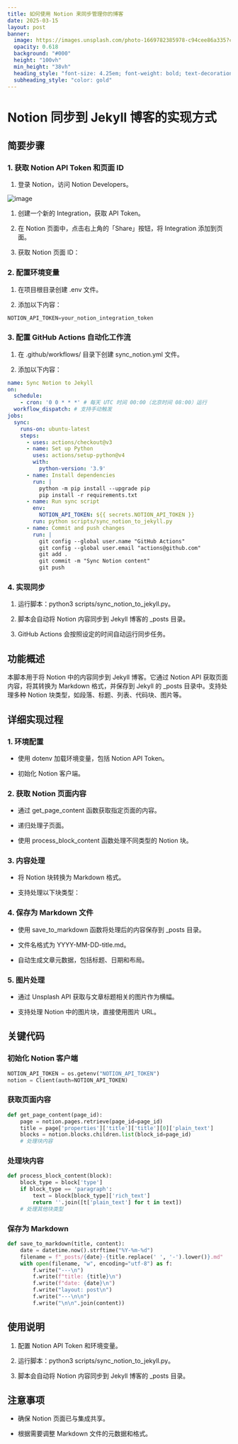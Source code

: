 ```yaml
---
title: 如何使用 Notion 来同步管理你的博客
date: 2025-03-15
layout: post
banner:
  image: https://images.unsplash.com/photo-1669782385978-c94cee86a335?crop=entropy&cs=tinysrgb&fit=max&fm=jpg&ixid=M3w2OTIwMzJ8MHwxfHJhbmRvbXx8fHx8fHx8fDE3NDIwMTI1MzV8&ixlib=rb-4.0.3&q=80&w=1080
  opacity: 0.618
  background: "#000"
  height: "100vh"
  min_height: "38vh"
  heading_style: "font-size: 4.25em; font-weight: bold; text-decoration: underline"
  subheading_style: "color: gold"
---
```


# Notion 同步到 Jekyll 博客的实现方式

## 简要步骤

### 1. 获取 Notion API Token 和页面 ID

1. 登录 Notion，访问 Notion Developers。

![image](https://prod-files-secure.s3.us-west-2.amazonaws.com/a7a0cc5a-89b9-4cda-8686-1fba0ca52f40/d19c1afe-dea5-4312-9333-786b0ba83054/image.png?X-Amz-Algorithm=AWS4-HMAC-SHA256&X-Amz-Content-Sha256=UNSIGNED-PAYLOAD&X-Amz-Credential=ASIAZI2LB466XRIYICT4%2F20250315%2Fus-west-2%2Fs3%2Faws4_request&X-Amz-Date=20250315T042215Z&X-Amz-Expires=3600&X-Amz-Security-Token=IQoJb3JpZ2luX2VjELT%2F%2F%2F%2F%2F%2F%2F%2F%2F%2FwEaCXVzLXdlc3QtMiJIMEYCIQDWbAR1ltA%2BktfAdETYCEoqzrSFRWhiIbeHX9jvjW8kiQIhAJ9NTB0fpEZH6epsB0hrPjRtCPtKHx1RQKGR%2Bh2iLJMXKogECP3%2F%2F%2F%2F%2F%2F%2F%2F%2F%2FwEQABoMNjM3NDIzMTgzODA1IgxZjDm0WBUhGCXqDwsq3AMY0HKhVTIG8tHcxQnpLDnAL5SdcClv6ZC%2BhyOVCqh1crhqVrlApVbI7wsvNMOIRw%2FAIk8YaIb6C%2F%2F0m16UyegKB%2F9K9UGQVLBzaOwOsrTm1Au5afYCcxDz45fA9hmXGG%2F58wJN6A6vYauuisS0LQeagY0KmFUFEQeWmMHm%2F2ochQLfGvLq40efKQUPbFokcPS4DMvnF1QoDIh7YkWAzUg6K9CbgeEtjOt3RvshF0R6JlJqjFTZmzsenpG19geFEp54wmADu0dWEV4zp5mSHsH3rXPm2lO6Bbxf5GhbeDIkmnganPxW7XKrLMIu%2FYANe6ws0qe1qO2x796QGq0w966AiZ6QTIfYqIXd5NtC26pIcai7L%2FYtvluuoni%2F7SPVzaXU2zym1tin8AwXBkgMi8HhI3ZmM56pavRbVW4GZHJcrw8w%2B8mTATKrS8W7m%2F57k93KP94dExhRJ0vKxUYXcBseXLgbE3GQ2fSQGvkozYp%2Bmi4MFdFvlQvtP3OHm%2Fzhgc5cJdl0EFBGTb%2FE2ZBK4yLK7jQRHZQCHEe2o0YqhXFlVT8bxgxCzoWBmVX%2BHPFOlHjKqGvf3damkOqDuU5t6QJvHhMt0TvW4FXjnUqgi6J2vuSOnURfwmISUHQRlDCe6dO%2BBjqkAYA3w3gtRkT0pTGsRW4ApRCWZwPa5U%2BbLdlRSrOhTWc6iIz8mIOblUvaIdzeX6kkSzutXVwdUnPCPlkaCmRgNEJDM4JHi0jfzSFfIxJHc6n2QZnaM%2FewtaetaH0lNum3zwE6KDiYsIgoymUcXtlT7QPd3g9Uo%2FSxQBOqTIFdpC0doVxz%2FSPj%2BYbYh4%2BoSU6vjxBkXZdhXYsl03h6Op3blgiTdIrP&X-Amz-Signature=24140db854670adee9f7400830048f14e9e2ad5b473c99475679547ecc295319&X-Amz-SignedHeaders=host&x-id=GetObject)

1. 创建一个新的 Integration，获取 API Token。

1. 在 Notion 页面中，点击右上角的「Share」按钮，将 Integration 添加到页面。

1. 获取 Notion 页面 ID：


### 2. 配置环境变量

1. 在项目根目录创建 .env 文件。

1. 添加以下内容：

```javascript
NOTION_API_TOKEN=your_notion_integration_token
```

### 3. 配置 GitHub Actions 自动化工作流

1. 在 .github/workflows/ 目录下创建 sync_notion.yml 文件。

1. 添加以下内容：

```yaml
name: Sync Notion to Jekyll
on:
  schedule:
    - cron: '0 0 * * *' # 每天 UTC 时间 00:00（北京时间 08:00）运行
  workflow_dispatch: # 支持手动触发
jobs:
  sync:
    runs-on: ubuntu-latest
    steps:
      - uses: actions/checkout@v3
      - name: Set up Python
        uses: actions/setup-python@v4
        with:
          python-version: '3.9'
      - name: Install dependencies
        run: |
          python -m pip install --upgrade pip
          pip install -r requirements.txt
      - name: Run sync script
        env:
          NOTION_API_TOKEN: ${{ secrets.NOTION_API_TOKEN }}
        run: python scripts/sync_notion_to_jekyll.py
      - name: Commit and push changes
        run: |
          git config --global user.name "GitHub Actions"
          git config --global user.email "actions@github.com"
          git add .
          git commit -m "Sync Notion content"
          git push
```

### 4. 实现同步

1. 运行脚本：python3 scripts/sync_notion_to_jekyll.py。

1. 脚本会自动将 Notion 内容同步到 Jekyll 博客的 _posts 目录。

1. GitHub Actions 会按照设定的时间自动运行同步任务。

## 功能概述

本脚本用于将 Notion 中的内容同步到 Jekyll 博客。它通过 Notion API 获取页面内容，将其转换为 Markdown 格式，并保存到 Jekyll 的 _posts 目录中。支持处理多种 Notion 块类型，如段落、标题、列表、代码块、图片等。

## 详细实现过程

### 1. 环境配置

- 使用 dotenv 加载环境变量，包括 Notion API Token。

- 初始化 Notion 客户端。

### 2. 获取 Notion 页面内容

- 通过 get_page_content 函数获取指定页面的内容。

- 递归处理子页面。

- 使用 process_block_content 函数处理不同类型的 Notion 块。

### 3. 内容处理

- 将 Notion 块转换为 Markdown 格式。

- 支持处理以下块类型：


### 4. 保存为 Markdown 文件

- 使用 save_to_markdown 函数将处理后的内容保存到 _posts 目录。

- 文件名格式为 YYYY-MM-DD-title.md。

- 自动生成文章元数据，包括标题、日期和布局。

### 5. 图片处理

- 通过 Unsplash API 获取与文章标题相关的图片作为横幅。

- 支持处理 Notion 中的图片块，直接使用图片 URL。

## 关键代码

### 初始化 Notion 客户端

```python
NOTION_API_TOKEN = os.getenv("NOTION_API_TOKEN")
notion = Client(auth=NOTION_API_TOKEN)
```

### 获取页面内容

```python
def get_page_content(page_id):
    page = notion.pages.retrieve(page_id=page_id)
    title = page['properties']['title']['title'][0]['plain_text']
    blocks = notion.blocks.children.list(block_id=page_id)
    # 处理块内容
```

### 处理块内容

```python
def process_block_content(block):
    block_type = block['type']
    if block_type == 'paragraph':
        text = block[block_type]['rich_text']
        return ''.join([t['plain_text'] for t in text])
    # 处理其他块类型
```

### 保存为 Markdown

```python
def save_to_markdown(title, content):
    date = datetime.now().strftime("%Y-%m-%d")
    filename = f"_posts/{date}-{title.replace(' ', '-').lower()}.md"
    with open(filename, "w", encoding="utf-8") as f:
        f.write("---\n")
        f.write(f"title: {title}\n")
        f.write(f"date: {date}\n")
        f.write("layout: post\n")
        f.write("---\n\n")
        f.write("\n\n".join(content))
```

## 使用说明

1. 配置 Notion API Token 和环境变量。

1. 运行脚本：python3 scripts/sync_notion_to_jekyll.py。

1. 脚本会自动将 Notion 内容同步到 Jekyll 博客的 _posts 目录。

## 注意事项

- 确保 Notion 页面已与集成共享。

- 根据需要调整 Markdown 文件的元数据和格式。
